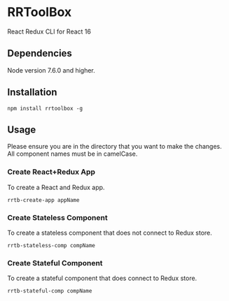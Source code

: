# RRToolBox
React Redux CLI for React 16

## Dependencies
Node version 7.6.0 and higher.

## Installation
```
npm install rrtoolbox -g
```

## Usage
Please ensure you are in the directory that you want to make the changes. All component names must be in camelCase.

### Create React+Redux App
To create a React and Redux app.

```
rrtb-create-app appName
```

### Create Stateless Component
To create a stateless component that does not connect to Redux store.

```
rrtb-stateless-comp compName
```

### Create Stateful Component
To create a stateful component that does connect to Redux store.

```
rrtb-stateful-comp compName
```